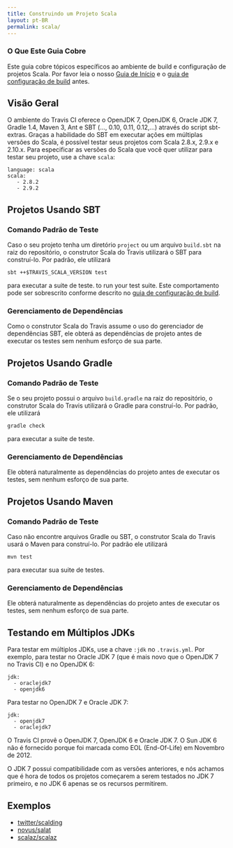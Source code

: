 ```yaml
---
title: Construindo um Projeto Scala
layout: pt-BR
permalink: scala/
---
```


### O Que Este Guia Cobre

Este guia cobre tópicos específicos ao ambiente de build e configuração de projetos Scala. Por favor leia o nosso [Guia de Início](/pt_BR/docs/user/getting-started/) e o [guia de configuração de build](/pt_BR/docs/user/build-configuration/) antes.

## Visão Geral

O ambiente do Travis CI oferece o OpenJDK 7, OpenJDK 6, Oracle JDK 7, Gradle 1.4, Maven 3, Ant e SBT (..., 0.10, 0.11, 0.12,...) através do script sbt-extras. Graças a habilidade do SBT em executar ações em múltiplas versões do Scala, é possível testar seus projetos com Scala 2.8.x, 2.9.x e 2.10.x. Para especificar as versões do Scala que você quer utilizar para testar seu projeto, use a chave `scala`:
 
    language: scala
    scala:
       - 2.8.2
       - 2.9.2

## Projetos Usando SBT

### Comando Padrão de Teste

Caso o seu projeto tenha um diretório `project` ou um arquivo `build.sbt` na raiz do repositório, o construtor Scala do Travis utilizará o SBT para construí-lo. Por padrão, ele utilizará

    sbt ++$TRAVIS_SCALA_VERSION test

para executar a suite de teste. 
to run your test suite. Este comportamento pode ser sobrescrito conforme descrito no [guia de configuração de build](/pt_BR/docs/user/build-configuration/).

### Gerenciamento de Dependências

Como o construtor Scala do Travis assume o uso do gerenciador de dependências SBT, ele obterá as dependências de projeto antes de executar os testes sem nenhum esforço de sua parte.

## Projetos Usando Gradle

### Comando Padrão de Teste

Se o seu projeto possui o arquivo `build.gradle` na raiz do repositório, o construtor Scala do Travis utilizará o Gradle para construí-lo. Por padrão, ele utilizará

    gradle check

para executar a suite de teste.

### Gerenciamento de Dependências

Ele obterá naturalmente as dependências do projeto antes de executar os testes, sem nenhum esforço de sua parte.

## Projetos Usando Maven

### Comando Padrão de Teste

Caso não encontre arquivos Gradle ou SBT, o construtor Scala do Travis usará o Maven para construí-lo. Por padrão ele utilizará
 
    mvn test

para executar sua suite de testes.

### Gerenciamento de Dependências

Ele obterá naturalmente as dependências do projeto antes de executar os testes, sem nenhum esforço de sua parte.

## Testando em Múltiplos JDKs

Para testar em múltiplos JDKs, use a chave `:jdk` no `.travis.yml`. Por exemplo, para testar no Oracle JDK 7 (que é mais novo que o OpenJDK 7 no Travis CI) e no OpenJDK 6:

    jdk:
      - oraclejdk7
      - openjdk6

Para testar no OpenJDK 7 e Oracle JDK 7:

    jdk:
      - openjdk7
      - oraclejdk7

O Travis CI provê o OpenJDK 7, OpenJDK 6 e Oracle JDK 7. O Sun JDK 6 não é fornecido porque foi marcada como EOL (End-Of-Life) em Novembro de 2012.

O JDK 7 possui compatibilidade com as versões anteriores, e nós achamos que é hora de todos os projetos começarem a serem testados no JDK 7 primeiro, e no JDK 6 apenas se os recursos permitirem.

## Exemplos

* [twitter/scalding](https://github.com/twitter/scalding/blob/master/.travis.yml)
* [novus/salat](https://github.com/novus/salat/blob/master/.travis.yml)
* [scalaz/scalaz](https://github.com/scalaz/scalaz/blob/master/.travis.yml)

